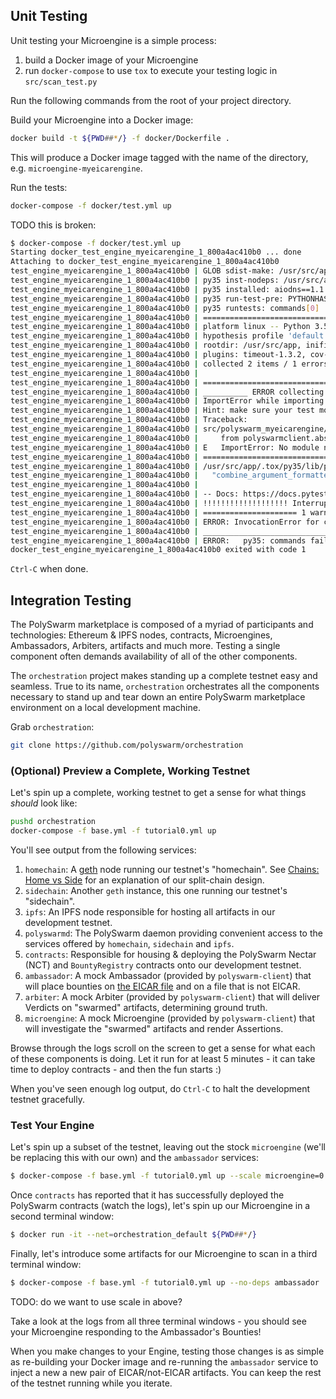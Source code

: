 ## Unit Testing

Unit testing your Microengine is a simple process:
1. build a Docker image of your Microengine
1. run `docker-compose` to use `tox` to execute your testing logic in `src/scan_test.py`

Run the following commands from the root of your project directory.


Build your Microengine into a Docker image:
```bash
docker build -t ${PWD##*/} -f docker/Dockerfile .
```

This will produce a Docker image tagged with the name of the directory, e.g. `microengine-myeicarengine`.

Run the tests:
```bash
docker-compose -f docker/test.yml up
```

TODO this is broken:
```bash
$ docker-compose -f docker/test.yml up
Starting docker_test_engine_myeicarengine_1_800a4ac410b0 ... done
Attaching to docker_test_engine_myeicarengine_1_800a4ac410b0
test_engine_myeicarengine_1_800a4ac410b0 | GLOB sdist-make: /usr/src/app/setup.py
test_engine_myeicarengine_1_800a4ac410b0 | py35 inst-nodeps: /usr/src/app/.tox/dist/polyswarm_myeicarengine-0.1.zip
test_engine_myeicarengine_1_800a4ac410b0 | py35 installed: aiodns==1.1.1,aiohttp==2.3.1,aioresponses==0.5.0,async-generator==1.10,async-timeout==3.0.1,asynctest==0.12.2,atomicwrites==1.2.1,attrdict==2.0.0,attrs==18.2.0,base58==0.2.5,certifi==2018.11.29,chardet==3.0.4,clamd==1.0.2,click==6.7,coverage==4.5.1,cytoolz==0.9.0.1,eth-abi==1.2.2,eth-account==0.3.0,eth-hash==0.2.0,eth-keyfile==0.5.1,eth-keys==0.2.0b3,eth-rlp==0.1.2,eth-typing==1.3.0,eth-utils==1.3.0,hexbytes==0.1.0,hypothesis==3.82.1,idna==2.7,lru-dict==1.1.6,malwarerepoclient==0.1,more-itertools==4.3.0,multidict==4.5.2,parsimonious==0.8.1,pathlib2==2.3.3,pluggy==0.8.0,polyswarm-client==0.2.0,polyswarm-myeicarengine==0.1,py==1.7.0,pycares==2.3.0,pycryptodome==3.7.2,pytest==3.9.2,pytest-asyncio==0.9.0,pytest-cov==2.6.0,pytest-timeout==1.3.2,python-json-logger==0.1.9,python-magic==0.4.15,requests==2.19.1,rlp==1.0.3,six==1.11.0,toml==0.10.0,toolz==0.9.0,tox==3.4.0,urllib3==1.23,virtualenv==16.1.0,web3==4.6.0,websockets==6.0,yara-python==3.7.0,yarl==1.2.6
test_engine_myeicarengine_1_800a4ac410b0 | py35 run-test-pre: PYTHONHASHSEED='4238516882'
test_engine_myeicarengine_1_800a4ac410b0 | py35 runtests: commands[0] | pytest -s
test_engine_myeicarengine_1_800a4ac410b0 | ============================= test session starts ==============================
test_engine_myeicarengine_1_800a4ac410b0 | platform linux -- Python 3.5.6, pytest-3.9.2, py-1.7.0, pluggy-0.8.0
test_engine_myeicarengine_1_800a4ac410b0 | hypothesis profile 'default' -> database=DirectoryBasedExampleDatabase('/usr/src/app/.hypothesis/examples')
test_engine_myeicarengine_1_800a4ac410b0 | rootdir: /usr/src/app, inifile:
test_engine_myeicarengine_1_800a4ac410b0 | plugins: timeout-1.3.2, cov-2.6.0, asyncio-0.9.0, hypothesis-3.82.1
test_engine_myeicarengine_1_800a4ac410b0 | collected 2 items / 1 errors
test_engine_myeicarengine_1_800a4ac410b0 |
test_engine_myeicarengine_1_800a4ac410b0 | ==================================== ERRORS ====================================
test_engine_myeicarengine_1_800a4ac410b0 | __________ ERROR collecting src/polyswarm_myeicarengine/scan_test.py ___________
test_engine_myeicarengine_1_800a4ac410b0 | ImportError while importing test module '/usr/src/app/src/polyswarm_myeicarengine/scan_test.py'.
test_engine_myeicarengine_1_800a4ac410b0 | Hint: make sure your test modules/packages have valid Python names.
test_engine_myeicarengine_1_800a4ac410b0 | Traceback:
test_engine_myeicarengine_1_800a4ac410b0 | src/polyswarm_myeicarengine/__init__.py:8: in <module>
test_engine_myeicarengine_1_800a4ac410b0 |     from polyswarmclient.abstractmicroengine import AbstractMicroengine
test_engine_myeicarengine_1_800a4ac410b0 | E   ImportError: No module named 'polyswarmclient.abstractmicroengine'
test_engine_myeicarengine_1_800a4ac410b0 | =============================== warnings summary ===============================
test_engine_myeicarengine_1_800a4ac410b0 | /usr/src/app/.tox/py35/lib/python3.5/site-packages/eth_utils/applicators.py:32: DeprecationWarning: combine_argument_formatters(formatter1, formatter2)([item1, item2])has been deprecated and will be removed in a subsequent major version release of the eth-utils library. Update your calls to use apply_formatters_to_sequence([formatter1, formatter2], [item1, item2]) instead.
test_engine_myeicarengine_1_800a4ac410b0 |   "combine_argument_formatters(formatter1, formatter2)([item1, item2])"
test_engine_myeicarengine_1_800a4ac410b0 |
test_engine_myeicarengine_1_800a4ac410b0 | -- Docs: https://docs.pytest.org/en/latest/warnings.html
test_engine_myeicarengine_1_800a4ac410b0 | !!!!!!!!!!!!!!!!!!! Interrupted: 1 errors during collection !!!!!!!!!!!!!!!!!!!!
test_engine_myeicarengine_1_800a4ac410b0 | ===================== 1 warnings, 1 error in 0.81 seconds ======================
test_engine_myeicarengine_1_800a4ac410b0 | ERROR: InvocationError for command '/usr/src/app/.tox/py35/bin/pytest -s' (exited with code 2)
test_engine_myeicarengine_1_800a4ac410b0 | ___________________________________ summary ____________________________________
test_engine_myeicarengine_1_800a4ac410b0 | ERROR:   py35: commands failed
docker_test_engine_myeicarengine_1_800a4ac410b0 exited with code 1
```

`Ctrl-C` when done.


## Integration Testing

The PolySwarm marketplace is composed of a myriad of participants and technologies: Ethereum & IPFS nodes, contracts, Microengines, Ambassadors, Arbiters, artifacts and much more.
Testing a single component often demands availability of all of the other components.

The `orchestration` project makes standing up a complete testnet easy and seamless.
True to its name, `orchestration` orchestrates all the components necessary to stand up and tear down an entire PolySwarm marketplace environment on a local development machine.

Grab `orchestration`:
```bash
git clone https://github.com/polyswarm/orchestration
```

### (Optional) Preview a Complete, Working Testnet

Let's spin up a complete, working testnet to get a sense for what things *should* look like:
```bash
pushd orchestration
docker-compose -f base.yml -f tutorial0.yml up
```

You'll see output from the following services:
1. `homechain`: A [geth](https://github.com/ethereum/go-ethereum) node running our testnet's "homechain".
See [Chains: Home vs Side](/#chains-home-vs-side) for an explanation of our split-chain design.
1. `sidechain`: Another `geth` instance, this one running our testnet's "sidechain".
1. `ipfs`: An IPFS node responsible for hosting all artifacts in our development testnet.
1. `polyswarmd`: The PolySwarm daemon providing convenient access to the services offered by `homechain`, `sidechain` and `ipfs`.
1. `contracts`: Responsible for housing & deploying the PolySwarm Nectar (NCT) and `BountyRegistry` contracts onto our development testnet.
1. `ambassador`: A mock Ambassador (provided by `polyswarm-client`) that will place bounties on [the EICAR file](https://en.wikipedia.org/wiki/EICAR_test_file) and on a file that is not EICAR.
1. `arbiter`: A mock Arbiter (provided by `polyswarm-client`) that will deliver Verdicts on "swarmed" artifacts, determining ground truth.
1. `microengine`: A mock Microengine (provided by `polyswarm-client`) that will investigate the "swarmed" artifacts and render Assertions.

Browse through the logs scroll on the screen to get a sense for what each of these components is doing.
Let it run for at least 5 minutes - it can take time to deploy contracts - and then the fun starts :)

When you've seen enough log output, do `Ctrl-C` to halt the development testnet gracefully.


### Test Your Engine

Let's spin up a subset of the testnet, leaving out the stock `microengine` (we'll be replacing this with our own) and the `ambassador` services:
```bash
$ docker-compose -f base.yml -f tutorial0.yml up --scale microengine=0 --scale ambassador=0
```

Once `contracts` has reported that it has successfully deployed the PolySwarm contracts (watch the logs), let's spin up our Microengine in a second terminal window:
```bash
$ docker run -it --net=orchestration_default ${PWD##*/}
```

Finally, let's introduce some artifacts for our Microengine to scan in a third terminal window:
```bash
$ docker-compose -f base.yml -f tutorial0.yml up --no-deps ambassador
```
TODO: do we want to use scale in above?

Take a look at the logs from all three terminal windows - you should see your Microengine responding to the Ambassador's Bounties!

When you make changes to your Engine, testing those changes is as simple as re-building your Docker image and re-running the `ambassador` service to inject a new a new pair of EICAR/not-EICAR artifacts.
You can keep the rest of the testnet running while you iterate.
